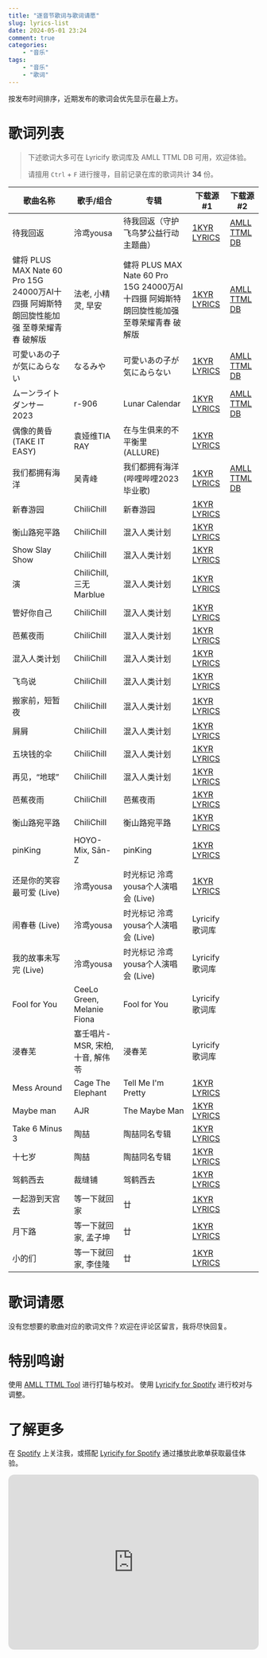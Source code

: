 ```yaml
---
title: "逐音节歌词与歌词请愿"
slug: lyrics-list
date: 2024-05-01 23:24
comment: true
categories:
    - "音乐"
tags:
    - "音乐"
    - "歌词"
---
```


按发布时间排序，近期发布的歌词会优先显示在最上方。

<!-- more -->

# 歌词列表

> 下述歌词大多可在 Lyricify 歌词库及 AMLL TTML DB 可用，欢迎体验。
>
> 请擅用 `Ctrl` + `F` 进行搜寻，目前记录在库的歌词共计 **34** 份。

| 歌曲名称                                                     | 歌手/组合                        | 专辑                                                         | 下载源 #1                            | 下载源 #2                                                    |
| ------------------------------------------------------------ | -------------------------------- | ------------------------------------------------------------ | ------------------------------------ | ------------------------------------------------------------ |
| 待我回返                                                     | 泠鸢yousa                        | 待我回返（守护飞鸟梦公益行动主题曲）                         | [1KYR LYRICS](https://t.me/l1kyr/19) | [AMLL TTML  DB](https://github.com/Steve-xmh/amll-ttml-db/blob/5c7033f89d6a7273b832e3cd6e28b7f29d8553a9/raw-lyrics/1714564440742-92374733-95eba7c9.ttml) |
| 健将 PLUS MAX Nate 60 Pro 15G 24000万AI十四摄  阿姆斯特朗回旋性能加强 至尊荣耀青春 破解版 | 法老, 小精灵, 早安               | 健将 PLUS MAX Nate 60 Pro 15G 24000万AI十四摄 阿姆斯特朗回旋性能加强 至尊荣耀青春 破解版 | [1KYR LYRICS](https://t.me/l1kyr/20) | [AMLL TTML  DB](https://github.com/Steve-xmh/amll-ttml-db/blob/d0c1ef50f6ba759aaefc1c2c0bbca9e9a54b3d98/raw-lyrics/1714653767698-92374733-883705b2.ttml) |
| 可愛いあの子が気にゐらない                                   | なるみや                         | 可愛いあの子が気にゐらない                                   | [1KYR LYRICS](https://t.me/l1kyr/26) | [AMLL TTML  DB](https://github.com/Steve-xmh/amll-ttml-db/blob/ac1d5fcad8365c104c1d7a0029ac8740f6956b83/raw-lyrics/1709989332840-92374733-9edddc05.ttml) |
| ムーンライトダンサー 2023                                    | r-906                            | Lunar Calendar                                               | [1KYR LYRICS](https://t.me/l1kyr/22) | [AMLL TTML  DB](https://github.com/Steve-xmh/amll-ttml-db/blob/4369a220a6d3fe4409304557a08685810a9f5992/raw-lyrics/1710589960892-92374733-ef9b78fb.ttml) |
| 偶像的黄昏 (TAKE IT EASY)                                    | 袁娅维TIA RAY                    | 在与生俱来的不平衡里 (ALLURE)                                | [1KYR LYRICS](https://t.me/l1kyr/21) |                                                              |
| 我们都拥有海洋                                               | 吴青峰                           | 我们都拥有海洋 (哔哩哔哩2023毕业歌)                          | [1KYR LYRICS](https://t.me/l1kyr/24) | [AMLL TTML  DB](https://github.com/Steve-xmh/amll-ttml-db/blob/22938ae7d19765bac9e88e3a24e59c90748d34a4/raw-lyrics/1715429151884-92374733-d21116d6.ttml) |
| 新春游园                                                     | ChiliChill                       | 新春游园                                                     | [1KYR LYRICS](https://t.me/l1kyr/28) |                                                              |
| 衡山路宛平路                                                 | ChiliChill                       | 混入人类计划                                                 | [1KYR LYRICS](https://t.me/l1kyr/29) |                                                              |
| Show Slay Show                                               | ChiliChill                       | 混入人类计划                                                 | [1KYR LYRICS](https://t.me/l1kyr/29) |                                                              |
| 演                                                           | ChiliChill, 三无Marblue          | 混入人类计划                                                 | [1KYR LYRICS](https://t.me/l1kyr/29) |                                                              |
| 管好你自己                                                   | ChiliChill                       | 混入人类计划                                                 | [1KYR LYRICS](https://t.me/l1kyr/29) |                                                              |
| 芭蕉夜雨                                                     | ChiliChill                       | 混入人类计划                                                 | [1KYR LYRICS](https://t.me/l1kyr/29) |                                                              |
| 混入人类计划                                                 | ChiliChill                       | 混入人类计划                                                 | [1KYR LYRICS](https://t.me/l1kyr/29) |                                                              |
| 飞鸟说                                                       | ChiliChill                       | 混入人类计划                                                 | [1KYR LYRICS](https://t.me/l1kyr/29) |                                                              |
| 搬家前，短暂夜                                               | ChiliChill                       | 混入人类计划                                                 | [1KYR LYRICS](https://t.me/l1kyr/29) |                                                              |
| 屑屑                                                         | ChiliChill                       | 混入人类计划                                                 | [1KYR LYRICS](https://t.me/l1kyr/29) |                                                              |
| 五块钱的伞                                                   | ChiliChill                       | 混入人类计划                                                 | [1KYR LYRICS](https://t.me/l1kyr/29) |                                                              |
| 再见，“地球”                                                 | ChiliChill                       | 混入人类计划                                                 | [1KYR LYRICS](https://t.me/l1kyr/29) |                                                              |
| 芭蕉夜雨                                                     | ChiliChill                       | 芭蕉夜雨                                                     | [1KYR LYRICS](https://t.me/l1kyr/29) |                                                              |
| 衡山路宛平路                                                 | ChiliChill                       | 衡山路宛平路                                                 | [1KYR LYRICS](https://t.me/l1kyr/29) |                                                              |
| pinKing                                                      | HOYO-Mix, Sān-Z                  | pinKing                                                      | [1KYR LYRICS](https://t.me/l1kyr/27) |                                                              |
| 还是你的笑容最可爱 (Live)                                    | 泠鸢yousa                        | 时光标记 泠鸢yousa个人演唱会 (Live)                          | [1KYR LYRICS](https://t.me/l1kyr/30) |                                                              |
| 闹春巷 (Live)                                                | 泠鸢yousa                        | 时光标记 泠鸢yousa个人演唱会 (Live)                          | Lyricify 歌词库                      |                                                              |
| 我的故事未写完 (Live)                                        | 泠鸢yousa                        | 时光标记 泠鸢yousa个人演唱会 (Live)                          | Lyricify 歌词库                      |                                                              |
| Fool for You                                                 | CeeLo Green, Melanie Fiona       | Fool for You                                                 | Lyricify 歌词库                      |                                                              |
| 浸春芜                                                       | 塞壬唱片-MSR, 宋柏, 十音, 解伟苓 | 浸春芜                                                       | Lyricify 歌词库                      |                                                              |
| Mess Around                                                  | Cage The Elephant                | Tell Me I'm Pretty                                           | [1KYR LYRICS](https://t.me/l1kyr/34) |                                                              |
| Maybe man                                                    | AJR                              | The Maybe Man                                                | [1KYR LYRICS](https://t.me/l1kyr/33) |                                                              |
| Take 6 Minus 3                                               | 陶喆                             | 陶喆同名专辑                                                 | [1KYR LYRICS](https://t.me/l1kyr/32) |                                                              |
| 十七岁                                                       | 陶喆                             | 陶喆同名专辑                                                 | [1KYR LYRICS](https://t.me/l1kyr/31) |                                                              |
| 驾鹤西去                                                     | 裁缝铺                           | 驾鹤西去                                                     | [1KYR LYRICS](https://t.me/l1kyr/35) |                                                              |
| 一起游到天宫去                                               | 等一下就回家                     | 廿                                                           | [1KYR LYRICS](https://t.me/l1kyr/38) |                                                              |
| 月下路                                                       | 等一下就回家, 孟子坤             | 廿                                                           | [1KYR LYRICS](https://t.me/l1kyr/38) |                                                              |
| 小的们                                                       | 等一下就回家, 李佳隆             | 廿                                                           | [1KYR LYRICS](https://t.me/l1kyr/38) |                                                              |

# 歌词请愿

没有您想要的歌曲对应的歌词文件？欢迎在评论区留言，我将尽快回复。

# 特别鸣谢

使用 [AMLL TTML Tool](https://steve-xmh.github.io/amll-ttml-tool/) 进行打轴与校对。
使用 [Lyricify for Spotify](https://github.com/WXRIW/Lyricify-App) 进行校对与调整。

# 了解更多

在 [Spotify](https://open.spotify.com/user/31n7vola2323vq4eoyrwc2quafj4?si=03fee8e3164149ea) 上关注我，或搭配 [Lyricify for Spotify](https://github.com/WXRIW/Lyricify-App) 通过播放此歌单获取最佳体验。

<iframe style="border-radius:12px" src="https://open.spotify.com/embed/playlist/5X3MEUcakiLWzvzJohldph?utm_source=generator" width="100%" height="352" frameBorder="0" allowfullscreen="" allow="autoplay; clipboard-write; encrypted-media; fullscreen; picture-in-picture" loading="lazy"></iframe>